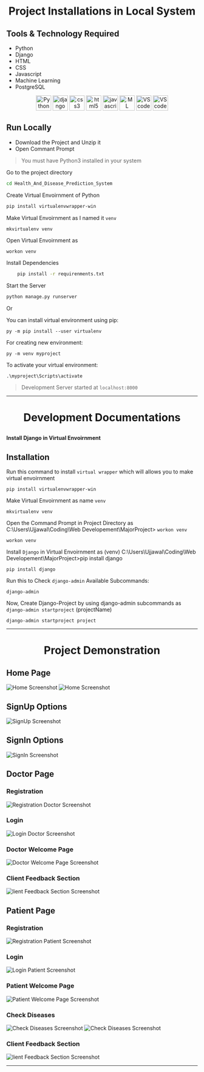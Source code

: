 # <p align="center">Project Installations in Local System</p>

## Tools & Technology Required

- Python
- Django
- HTML
- CSS
- Javascript
- Machine Learning
- PostgreSQL

<p align="center">

<img src="https://github.com/devicons/devicon/blob/master/icons/python/python-original.svg" alt="Python" width="40" height="40"/>

<img src="https://github.com/devicons/devicon/blob/master/icons/django/django-plain-wordmark.svg" alt="django" width="40" height="40"/>  
 
<img src="https://github.com/devicons/devicon/blob/master/icons/css3/css3-original-wordmark.svg" alt="css3" width="40" height="40"/> 

<img src="https://github.com/devicons/devicon/blob/master/icons/html5/html5-original-wordmark.svg" alt="html5" width="40" height="40"/>

<img src="https://github.com/devicons/devicon/blob/master/icons/javascript/javascript-original.svg" alt="javascript" width="40" height="40"/>

<img src="https://www.inventateq.com/assets/machine-banner.png" alt="ML" width="40" height="40"/>

<img src="https://github.com/devicons/devicon/blob/master/icons/vscode/vscode-original-wordmark.svg" alt="VScode" width="40" height="40"/>

<img src="https://github.com/devicons/devicon/blob/master/icons/postgresql/postgresql-original-wordmark.svg" alt="VScode" width="40" height="40"/>

</p>

## Run Locally

- Download the Project and Unzip it
- Open Commant Prompt
> You must have Python3 installed in your system


Go to the project directory
```bash
cd Health_And_Disease_Prediction_System
```

Create Virtual Envoirnment of Python
```bash
pip install virtualenvwrapper-win
```

Make Virtual Envoirnment as I named it `venv`
```
mkvirtualenv venv
```
Open Virtual Envoirnment as

```bash
workon venv
```

Install Dependencies

```bash
    pip install -r requirenments.txt
```

Start the Server
```bash
python manage.py runserver
```
Or

You can install virtual environment using pip:
```
py -m pip install --user virtualenv
```
For creating new environment:
```
py -m venv myproject
```
To activate your virtual environment:
```
.\myproject\Scripts\activate
```

>   Development Server started at `localhost:8000`

<hr>

# <p align="center"> Development Documentations</p>

**Install Django in Virtual Envoirnment**

## Installation
Run this command to install `virtual wrapper` which will allows you to make virtual envoirnment
```
pip install virtualenvwrapper-win
```

Make Virtual Envoirnment as name `venv`
```
mkvirtualenv venv
```

Open the Command Prompt in Project Directory as
C:\Users\Ujjawal\Coding\Web Developement\MajorProject> `workon venv`

```
workon venv
```

Install `Django` in Virtual Envoirnment as
(venv) C:\Users\Ujjawal\Coding\Web Developement\MajorProject>pip install django
```
pip install django
```

Run this to Check `django-admin` Available Subcommands:
```
django-admin
```

Now, Create Django-Project by using django-admin subcommands
as `django-admin startproject` (projectName)
```
django-admin startproject project
```

<hr>

# <p align="center">Project Demonstration</p>

## Home Page

![Home Screenshot](./screenshots/Home_Page_1.png)
![Home Screenshot](./screenshots/Home_Page_2.png)

## SignUp Options
![SignUp Screenshot](./screenshots/Signup_Option.png)

## SignIn Options
![SignIn Screenshot](./screenshots/Login_Option.png)

## Doctor Page
### Registration
![Registration Doctor Screenshot](./screenshots/Doctor_Registration_page.png)
### Login
![Login Doctor Screenshot](./screenshots/Doctor_Login_Page.png)
### Doctor Welcome Page
![Doctor Welcome Page Screenshot](./screenshots/Doctor_Welcome_Page.png)
### Client Feedback Section
![lient Feedback Section Screenshot](./screenshots/Doctor_Feedback_Section.png)


## Patient Page
### Registration
![Registration Patient Screenshot](./screenshots/Patient_Registration.png)
### Login
![Login Patient Screenshot](./screenshots/Patient_Login.png)
### Patient Welcome Page
![Patient Welcome Page Screenshot](./screenshots/Patient_Welcome_Page.png)
### Check Diseases
![Check Diseases Screenshot](./screenshots/Check_Disease_1.png)
![Check Diseases Screenshot](./screenshots/Check_Disease_2.png)
### Client Feedback Section
![lient Feedback Section Screenshot](./screenshots/Client_Feedback_Section.png)


<hr>


